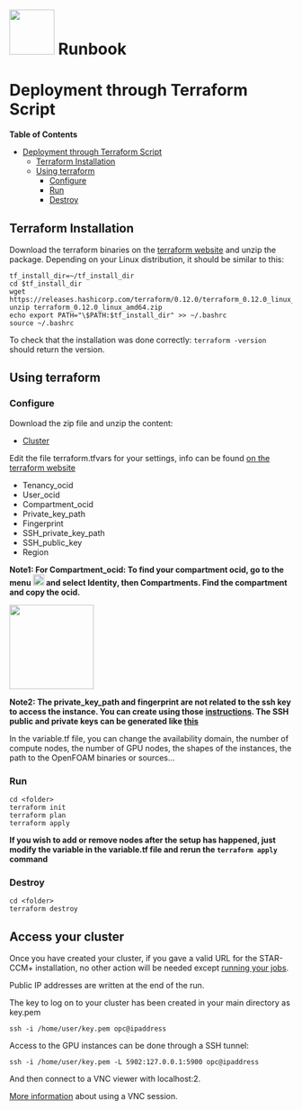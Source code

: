 # <img src="https://github.com/oci-hpc/oci-hpc-runbook-openfoam/blob/master/images/openfoam.png" height="80"> Runbook


# Deployment through Terraform Script

**Table of Contents**
- [Deployment through Terraform Script](#deployment-through-terraform-script)
  - [Terraform Installation](#terraform-installation)
  - [Using terraform](#using-terraform)
    - [Configure](#configure)
    - [Run](#run)
    - [Destroy](#destroy)

## Terraform Installation

Download the terraform binaries on the [terraform website](https://www.terraform.io/) and unzip the package. Depending on your Linux distribution, it should be similar to this:

```
tf_install_dir=~/tf_install_dir
cd $tf_install_dir
wget https://releases.hashicorp.com/terraform/0.12.0/terraform_0.12.0_linux_amd64.zip
unzip terraform_0.12.0_linux_amd64.zip
echo export PATH="\$PATH:$tf_install_dir" >> ~/.bashrc
source ~/.bashrc
```

To check that the installation was done correctly: `terraform -version` should return the version. 

## Using terraform
### Configure
Download the zip file and unzip the content:
* [Cluster](https://github.com/oci-hpc/oci-hpc-runbook-openfoam/blob/master/Resources/tf_AMD_cluster.zip?raw=true)

Edit the file terraform.tfvars for your settings, info can be found [on the terraform website](https://www.terraform.io/docs/providers/oci/index.html#authentication)

* Tenancy_ocid
* User_ocid
* Compartment_ocid
* Private_key_path
* Fingerprint
* SSH_private_key_path
* SSH_public_key
* Region

**Note1: For Compartment_ocid: To find your compartment ocid, go to the menu <img src="https://github.com/oci-hpc/oci-hpc-runbook-shared/blob/master/images/menu.png" height="20"> and select Identity, then Compartments. Find the compartment and copy the ocid.**

<img src="https://github.com/oci-hpc/oci-hpc-runbook-shared/blob/master/images/compartment_OCID.png" height="150">

**Note2: The private_key_path and fingerprint are not related to the ssh key to access the instance. You can create using those [instructions](https://docs.cloud.oracle.com/iaas/Content/API/Concepts/apisigningkey.htm). The SSH public and private keys can be generated like [this](https://docs.cloud.oracle.com/iaas/Content/GSG/Tasks/creatingkeys.htm)**


In the variable.tf file, you can change the availability domain, the number of compute nodes, the number of GPU nodes, the shapes of the instances, the path to the OpenFOAM binaries or sources... 

### Run
```
cd <folder>
terraform init
terraform plan
terraform apply
```

**If you wish to add or remove nodes after the setup has happened, just modify the variable in the variable.tf file and rerun the `terraform apply` command**

### Destroy
```
cd <folder>
terraform destroy
```

## Access your cluster

Once you have created your cluster, if you gave a valid URL for the STAR-CCM+ installation, no other action will be needed except [running your jobs](https://github.com/oci-hpc/oci-hpc-runbook-StarCCM/blob/master/Documentation/STAR-CCM%2B.md#running-the-application).

Public IP addresses are written at the end of the run. 

The key to log on to your cluster has been created in your main directory as key.pem

```
ssh -i /home/user/key.pem opc@ipaddress
```

Access to the GPU instances can be done through a SSH tunnel:

```
ssh -i /home/user/key.pem -L 5902:127.0.0.1:5900 opc@ipaddress
```

And then connect to a VNC viewer with localhost:2.

[More information](https://github.com/oci-hpc/oci-hpc-runbook-StarCCM/blob/master/Documentation/ManualDeployment.md#accessing-a-vnc) about using a VNC session. 
